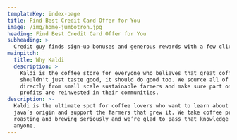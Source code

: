 ```yaml
---
templateKey: index-page
title: Find Best Credit Card Offer for You
image: /img/home-jumbotron.jpg
heading: Find Best Credit Card Offer for You
subheading: > 
  Credit guy finds sign-up bonuses and generous rewards with a few clicks.
mainpitch:
  title: Why Kaldi
  description: >
    Kaldi is the coffee store for everyone who believes that great coffee
    shouldn't just taste good, it should do good too. We source all of our beans
    directly from small scale sustainable farmers and make sure part of the
    profits are reinvested in their communities.
description: >-
  Kaldi is the ultimate spot for coffee lovers who want to learn about their
  java’s origin and support the farmers that grew it. We take coffee production,
  roasting and brewing seriously and we’re glad to pass that knowledge to
  anyone.
---
```

